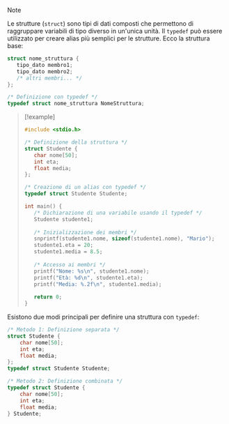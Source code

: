 >[!note]
>Le strutture (`struct`) sono tipi di dati composti che permettono di raggruppare variabili di tipo diverso in un'unica unità. Il `typedef` può essere utilizzato per creare alias più semplici per le strutture. Ecco la struttura base:
>
>```c
>struct nome_struttura {
>    tipo_dato membro1;
>    tipo_dato membro2;
>    /* altri membri... */
>};
>
>/* Definizione con typedef */
>typedef struct nome_struttura NomeStruttura;
>```

>[!example]
>```c
>#include <stdio.h>
>
>/* Definizione della struttura */
>struct Studente {
>    char nome[50];
>    int eta;
>    float media;
>};
>
>/* Creazione di un alias con typedef */
>typedef struct Studente Studente;
>
>int main() {
>    /* Dichiarazione di una variabile usando il typedef */
>    Studente studente1;
>    
>    /* Inizializzazione dei membri */
>    snprintf(studente1.nome, sizeof(studente1.nome), "Mario");
>    studente1.eta = 20;
>    studente1.media = 8.5;
>    
>    /* Accesso ai membri */
>    printf("Nome: %s\n", studente1.nome);
>    printf("Età: %d\n", studente1.eta);
>    printf("Media: %.2f\n", studente1.media);
>    
>    return 0;
>}
>```

Esistono due modi principali per definire una struttura con `typedef`:

```c
/* Metodo 1: Definizione separata */
struct Studente {
    char nome[50];
    int eta;
    float media;
};
typedef struct Studente Studente;

/* Metodo 2: Definizione combinata */
typedef struct Studente {
    char nome[50];
    int eta;
    float media;
} Studente;
```
